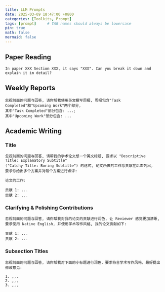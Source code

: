 ```yaml
---
title: LLM Prompts
date: 2025-03-09 18:47:00 +0800
categories: [Toolkits, Prompt]
tags: [prompt]     # TAG names should always be lowercase
pin: true
math: false
mermaid: false
---
```


## Paper Reading

```plaintext
In paper XXX Section XXX, it says "XXX". Can you break it down and explain it in detail?
```

## Weekly Reports

```plaintext
忽视前面的问题与回答, 请你帮我使用英文撰写周报, 周报包含"Task Completed"和"Upcoming Work"两个部分,
其中"Task Completed"部分包含: ...;
其中"Upcoming Work"部分包含: ...
```

## Academic Writing

### Title

```plaintext
忽视前面的问题与回答, 请帮我的学术论文想一个英文标题, 要求以 "Descriptive Title: Explanatory Subtitle"
("Catchy Title: Boring Subtitle") 的格式, 论文所做的工作与贡献在后面列出,
要求你给出多个方案并对每个方案进行点评:

论文的工作:

贡献 1: ...
贡献 2: ...
```

### Clarifying & Polishing Contributions

```plaintext
忽视前面的问题与回答, 请你帮我对我的论文的贡献进行润色, 让 Reviewer 感觉更加清晰,
要求使用 Native English, 并使用学术写作风格, 我的论文贡献如下:

贡献 1: ...
贡献 2: ...
```

### Subsection Titles

```plaintext
忽视前面的问题与回答, 请你帮我对下面的小标题进行润色，要求符合学术写作风格，最好提出修改意见:

1. ,,,
2. ,,,
3. ,,,
```

